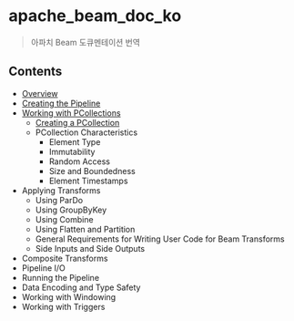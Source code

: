 # apache_beam_doc_ko
> 아파치 Beam 도큐멘테이션 번역

## Contents

- [Overview](https://github.com/sungjunyoung/apache_beam_doc_ko/tree/master/Apache%20Beam%20Programming%20Guide/Overview)
- [Creating the Pipeline](https://github.com/sungjunyoung/apache_beam_doc_ko/tree/master/1.%20Apache%20Beam%20Programming%20Guide/2.%20Creating%20the%20pipeline)
- [Working with PCollections](https://github.com/sungjunyoung/apache_beam_doc_ko/tree/master/1.%20Apache%20Beam%20Programming%20Guide/3.%20Working%20with%20PCollections)
    - [Creating a PCollection](https://github.com/sungjunyoung/apache_beam_doc_ko/tree/master/1.%20Apache%20Beam%20Programming%20Guide/3.%20Working%20with%20PCollections/1.%20Creating%20a%20PCollection)
    - PCollection Characteristics
        - Element Type
        - Immutability
        - Random Access
        - Size and Boundedness
        - Element Timestamps
- Applying Transforms
    - Using ParDo
    - Using GroupByKey
    - Using Combine
    - Using Flatten and Partition
    - General Requirements for Writing User Code for Beam Transforms
    - Side Inputs and Side Outputs
- Composite Transforms
- Pipeline I/O
- Running the Pipeline
- Data Encoding and Type Safety
- Working with Windowing
- Working with Triggers
